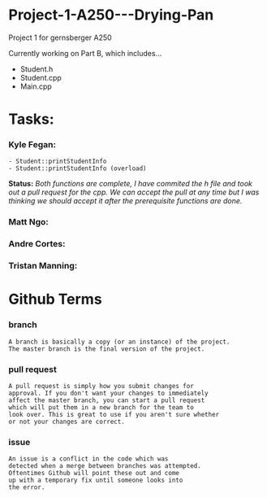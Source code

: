# Project-1-A250---Drying-Pan
Project 1 for gernsberger A250 

Currently working on Part B, which includes...
  - Student.h
  - Student.cpp
  - Main.cpp

# Tasks:

### Kyle Fegan:
~~~~~~~~~~~~~~~~~~~~~~~~~~~~~~~~~~~~~~~~~~~~
- Student::printStudentInfo
- Student::printStudentInfo (overload)
~~~~~~~~~~~~~~~~~~~~~~~~~~~~~~~~~~~~~~~~~~~~
**Status:**
*Both functions are complete, I have commited
the h file and took out a pull request for
the cpp. We can accept the pull at any time but
I was thinking we should accept it after the
prerequisite functions are done.*

### Matt Ngo:

### Andre Cortes:

### Tristan Manning:



# Github Terms

### branch
~~~~~~~~~~~~~~~~~~~~~~~~~~~~~~~~~~~~~~~~~~~~
A branch is basically a copy (or an instance) of the project.
The master branch is the final version of the project.
~~~~~~~~~~~~~~~~~~~~~~~~~~~~~~~~~~~~~~~~~~~~

### pull request
~~~~~~~~~~~~~~~~~~~~~~~~~~~~~~~~~~~~~~~~~~~~
A pull request is simply how you submit changes for
approval. If you don't want your changes to immediately
affect the master branch, you can start a pull request
which will put them in a new branch for the team to
look over. This is great to use if you aren't sure whether
or not your changes are correct.
~~~~~~~~~~~~~~~~~~~~~~~~~~~~~~~~~~~~~~~~~~~~

### issue
~~~~~~~~~~~~~~~~~~~~~~~~~~~~~~~~~~~~~~~~~~~~
An issue is a conflict in the code which was
detected when a merge between branches was attempted.
Oftentimes Github will point these out and come
up with a temporary fix until someone looks into
the error.
~~~~~~~~~~~~~~~~~~~~~~~~~~~~~~~~~~~~~~~~~~~~

